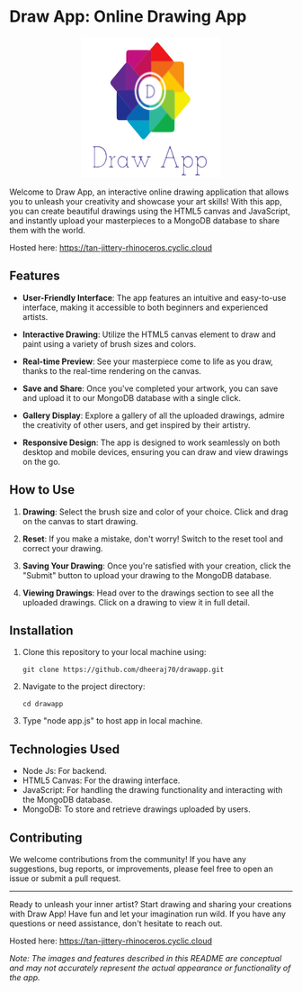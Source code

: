 # Draw App: Online Drawing App


<p align="center">
  <img src="drawApp_t.png" width="250px" height="250px"/></p>

Welcome to Draw App, an interactive online drawing application that allows you to unleash your creativity and showcase your art skills! With this app, you can create beautiful drawings using the HTML5 canvas and JavaScript, and instantly upload your masterpieces to a MongoDB database to share them with the world.

Hosted here: https://tan-jittery-rhinoceros.cyclic.cloud

## Features

- **User-Friendly Interface**: The app features an intuitive and easy-to-use interface, making it accessible to both beginners and experienced artists.

- **Interactive Drawing**: Utilize the HTML5 canvas element to draw and paint using a variety of brush sizes and colors.

- **Real-time Preview**: See your masterpiece come to life as you draw, thanks to the real-time rendering on the canvas.

- **Save and Share**: Once you've completed your artwork, you can save and upload it to our MongoDB database with a single click.

- **Gallery Display**: Explore a gallery of all the uploaded drawings, admire the creativity of other users, and get inspired by their artistry.

- **Responsive Design**: The app is designed to work seamlessly on both desktop and mobile devices, ensuring you can draw and view drawings on the go.

## How to Use

1. **Drawing**: Select the brush size and color of your choice. Click and drag on the canvas to start drawing.

2. **Reset**: If you make a mistake, don't worry! Switch to the reset tool and correct your drawing.

3. **Saving Your Drawing**: Once you're satisfied with your creation, click the "Submit" button to upload your drawing to the MongoDB database.

4. **Viewing Drawings**: Head over to the drawings section to see all the uploaded drawings. Click on a drawing to view it in full detail.

## Installation

1. Clone this repository to your local machine using:

   ```
   git clone https://github.com/dheeraj70/drawapp.git
   ```

2. Navigate to the project directory:

   ```
   cd drawapp
   ```

3. Type "node app.js" to host app in local machine.

## Technologies Used
- Node Js: For backend.
- HTML5 Canvas: For the drawing interface.
- JavaScript: For handling the drawing functionality and interacting with the MongoDB database.
- MongoDB: To store and retrieve drawings uploaded by users.

## Contributing

We welcome contributions from the community! If you have any suggestions, bug reports, or improvements, please feel free to open an issue or submit a pull request.


---

Ready to unleash your inner artist? Start drawing and sharing your creations with Draw App! Have fun and let your imagination run wild. If you have any questions or need assistance, don't hesitate to reach out.

Hosted here: https://tan-jittery-rhinoceros.cyclic.cloud

*Note: The images and features described in this README are conceptual and may not accurately represent the actual appearance or functionality of the app.*
